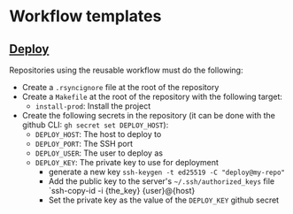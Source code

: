 # Workflow templates

## [Deploy](.github/workflows/deploy.yml)

Repositories using the reusable workflow must do the following:
- Create a `.rsyncignore` file at the root of the repository
- Create a `Makefile` at the root of the repository with the following target:
    - `install-prod`: Install the project
- Create the following secrets in the repository (it can be done with the github CLI: `gh secret set DEPLOY_HOST`):
    - `DEPLOY_HOST`: The host to deploy to
    - `DEPLOY_PORT`: The SSH port
    - `DEPLOY_USER`: The user to deploy as
    - `DEPLOY_KEY`: The private key to use for deployment
        - generate a new key `ssh-keygen -t ed25519 -C "deploy@my-repo"`
        - Add the public key to the server's `~/.ssh/authorized_keys` file `ssh-copy-id -i {the_key} {user}@{host}
        - Set the private key as the value of the `DEPLOY_KEY` github secret
